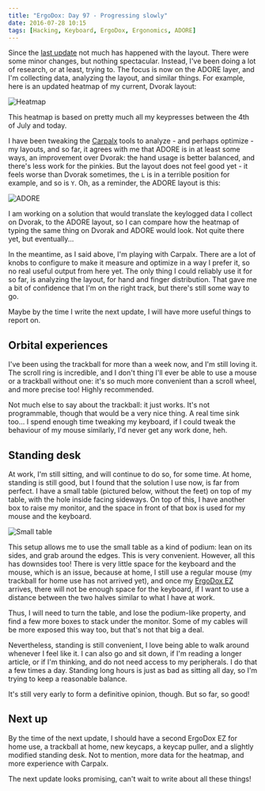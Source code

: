 ```yaml
---
title: "ErgoDox: Day 97 - Progressing slowly"
date: 2016-07-28 10:15
tags: [Hacking, Keyboard, ErgoDox, Ergonomics, ADORE]
---
```


Since the [last update][blog:ergodox:87] not much has happened with the layout.
There were some minor changes, but nothing spectacular. Instead, I've been doing
a lot of research, or at least, trying to. The focus is now on the ADORE layer,
and I'm collecting data, analyzing the layout, and similar things. For example,
here is an updated heatmap of my current, Dvorak layout:

 ![Heatmap](/assets/asylum/images/posts/ergodox-day-97/heatmap-1.png)

 [blog:ergodox:87]: /blog/2016/07/18/ergodox-day-87/

This heatmap is based on pretty much all my keypresses between the 4th of July
and today.

<!-- more -->

I have been tweaking the [Carpalx][carpalx] tools to analyze - and perhaps
optimize - my layouts, and so far, it agrees with me that ADORE is in at least
some ways, an improvement over Dvorak: the hand usage is better balanced, and
there's less work for the pinkies. But the layout does not feel good yet - it
feels worse than Dvorak sometimes, the `L` is in a terrible position for
example, and so is `Y`. Oh, as a reminder, the ADORE layout is this:

 ![ADORE](/assets/asylum/images/posts/ergodox-day-87/adore.png)

 [carpalx]: http://mkweb.bcgsc.ca/carpalx/

I am working on a solution that would translate the keylogged data I collect on
Dvorak, to the ADORE layout, so I can compare how the heatmap of typing the same
thing on Dvorak and ADORE would look. Not quite there yet, but eventually...

In the meantime, as I said above, I'm playing with Carpalx. There are a lot of
knobs to configure to make it measure and optimize in a way I prefer it, so no
real useful output from here yet. The only thing I could reliably use it for so
far, is analyzing the layout, for hand and finger distribution. That gave me a
bit of confidence that I'm on the right track, but there's still some way to go.

Maybe by the time I write the next update, I will have more useful things to report on.

## Orbital experiences

I've been using the trackball for more than a week now, and I'm still loving it.
The scroll ring is incredible, and I don't thing I'll ever be able to use a
mouse or a trackball without one: it's so much more convenient than a scroll
wheel, and more precise too! Highly recommended.

Not much else to say about the trackball: it just works. It's not programmable,
though that would be a very nice thing. A real time sink too... I spend enough
time tweaking my keyboard, if I could tweak the behaviour of my mouse similarly,
I'd never get any work done, heh.

## Standing desk

At work, I'm still sitting, and will continue to do so, for some time. At home,
standing is still good, but I found that the solution I use now, is far from
perfect. I have a small table (pictured below, without the feet) on top of my
table, with the hole inside facing sideways. On top of this, I have another box
to raise my monitor, and the space in front of that box is used for my mouse and
the keyboard.

 ![Small table](/assets/asylum/images/posts/ergodox-day-97/small-table.jpg)

This setup allows me to use the small table as a kind of podium: lean on its
sides, and grab around the edges. This is very convenient. However, all this has
downsides too! There is very little space for the keyboard and the mouse, which
is an issue, because at home, I still use a regular mouse (my trackball for home
use has not arrived yet), and once my [ErgoDox EZ](https://ergodox-ez.com/)
arrives, there will not be enough space for the keyboard, if I want to use a
distance between the two halves similar to what I have at work.

Thus, I will need to turn the table, and lose the podium-like property, and find
a few more boxes to stack under the monitor. Some of my cables will be more
exposed this way too, but that's not that big a deal.

Nevertheless, standing is still convenient, I love being able to walk around
whenever I feel like it. I can also go and sit down, if I'm reading a longer
article, or if I'm thinking, and do not need access to my peripherals. I do that
a few times a day. Standing long hours is just as bad as sitting all day, so I'm
trying to keep a reasonable balance.

It's still very early to form a definitive opinion, though. But so far, so good!

## Next up

By the time of the next update, I should have a second ErgoDox EZ for home use,
a trackball at home, new keycaps, a keycap puller, and a slightly modified
standing desk. Not to mention, more data for the heatmap, and more experience
with Carpalx.

The next update looks promising, can't wait to write about all these things!
